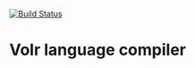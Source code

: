 [![Build Status](https://travis-ci.org/volr/compiler.svg?branch=master)](https://travis-ci.org/volr/compiler)

# Volr language compiler
